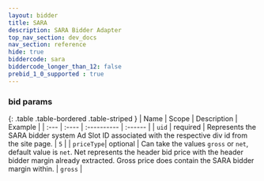 ```yaml
---
layout: bidder
title: SARA
description: SARA Bidder Adapter
top_nav_section: dev_docs
nav_section: reference
hide: true
biddercode: sara
biddercode_longer_than_12: false
prebid_1_0_supported : true
---
```



### bid params

{: .table .table-bordered .table-striped }
| Name       | Scope    | Description                                                                                                                                                                                                | Example |
| :---       | :----    | :----------                                                                                                                                                                                                | :------ |
| `uid`      | required | Represents the SARA bidder system Ad Slot ID associated with the respective div id from the site page.                                                                                                     | `5`     |
| `priceType`| optional | Can take the values `gross` or `net`, default value is `net`. Net represents the header bid price with the header bidder margin already extracted. Gross price does contain the SARA bidder margin within. | `gross` |
